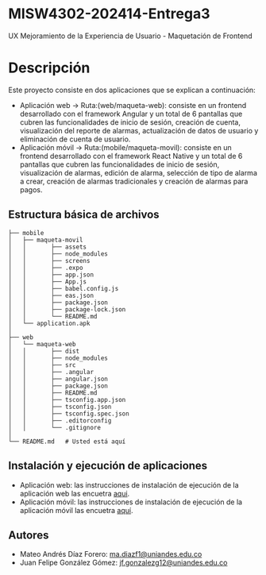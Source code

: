# MISW4302-202414-Entrega3
UX Mejoramiento de la Experiencia de Usuario - Maquetación de Frontend

# Descripción

Este proyecto consiste en dos aplicaciones que se explican a continuación:

* Aplicación web -> Ruta:(web/maqueta-web): consiste en un frontend desarrollado con el framework Angular y un total de 6 pantallas que cubren las funcionalidades de inicio de sesión, creación de cuenta, visualización del reporte de alarmas, actualización de datos de usuario y eliminación de cuenta de usuario.
* Aplicación móvil -> Ruta:(mobile/maqueta-movil): consiste en un frontend desarrollado con el framework React Native y un total de 6 pantallas que cubren las funcionalidades de inicio de sesión, visualización de alarmas, edición de alarma, selección de tipo de alarma a crear, creación de alarmas tradicionales y creación de alarmas para pagos.

## Estructura básica de archivos

```
├── mobile
│   ├── maqueta-movil
│   │       ├── assets
│   │       ├── node_modules
│   │       ├── screens
│   │       ├── .expo
│   │       ├── app.json
│   │       ├── App.js
│   │       ├── babel.config.js
│   │       ├── eas.json
│   │       ├── package.json
│   │       ├── package-lock.json
│   │       └── README.md
│   └── application.apk
│
├── web
│   └── maqueta-web
│   │       ├── dist
│   │       ├── node_modules
│   │       ├── src
│   │       ├── .angular
│   │       ├── angular.json
│   │       ├── package.json
│   │       ├── README.md
│   │       ├── tsconfig.app.json
│   │       ├── tsconfig.json
│   │       ├── tsconfig.spec.json
│   │       ├── .editorconfig
│   │       └── .gitignore
│
└── README.md   # Usted está aquí
```

## Instalación y ejecución de aplicaciones 

* Aplicación web: las instrucciones de instalación de ejecución de la aplicación web las encuetra [aqui](https://github.com/madiazf1/misw4302-202414-entrega3/blob/main/web/maqueta-web/README.md).
* Aplicación móvil: las instrucciones de instalación de ejecución de la aplicación móvil las encuetra [aquí](https://github.com/madiazf1/misw4302-202414-entrega3/blob/main/mobile/maqueta-movil/README.md).

## Autores
* Mateo Andrés Díaz Forero: ma.diazf1@uniandes.edu.co
* Juan Felipe González Gómez: jf.gonzalezg12@uniandes.edu.co
